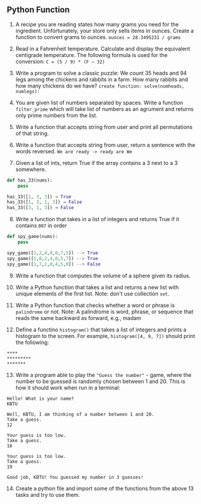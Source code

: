 ## Python Function

1. A recipe you are reading states how many grams you need for the ingredient. Unfortunately, your store only sells items in ounces. Create a function to convert grams to ounces. 
`ounces = 28.3495231 / grams`

2. Read in a Fahrenheit temperature. Calculate and display the equivalent centigrade temperature. The following formula is used for the conversion:
`C = (5 / 9) * (F – 32)`

3. Write a program to solve a classic puzzle: 
We count 35 heads and 94 legs among the chickens and rabbits in a farm. How many rabbits and how many chickens do we have?
`create function: solve(numheads, numlegs):`

4. You are given list of numbers separated by spaces. Write a function `filter_prime` which will take list of numbers as an agrument and returns only prime numbers from the list.

5. Write a function that accepts string from user and print all permutations of that string.

6. Write a function that accepts string from user, return a sentence with the words reversed.
`We are ready -> ready are We`

7. Given a list of ints, return True if the array contains a 3 next to a 3 somewhere.
```python
def has_33(nums):
    pass

has_33([1, 3, 3]) → True
has_33([1, 3, 1, 3]) → False
has_33([3, 1, 3]) → False
```

8. Write a function that takes in a list of integers and returns True if it contains `007` in order
```python
def spy_game(nums):
    pass

spy_game([1,2,4,0,0,7,5]) --> True
spy_game([1,0,2,4,0,5,7]) --> True
spy_game([1,7,2,0,4,5,0]) --> False
```
9. Write a function that computes the volume of a sphere given its radius.

10. Write a Python function that takes a list and returns a new list with unique elements of the first list. Note: don't use collection `set`.

11. Write a Python function that checks whether a word or phrase is `palindrome` or not. Note: A palindrome is word, phrase, or sequence that reads the same backward as forward, e.g., madam

12. Define a functino `histogram()` that takes a list of integers and prints a histogram to the screen. For example, `histogram([4, 9, 7])` should print the following:
```
****
*********
*******
```

13. Write a program able to play the `"Guess the number"` - game, where the number to be guessed is randomly chosen between 1 and 20. This is how it should work when run in a terminal:
``` 
Hello! What is your name?
KBTU

Well, KBTU, I am thinking of a number between 1 and 20.
Take a guess.
12

Your guess is too low.
Take a guess.
16

Your guess is too low.
Take a guess.
19

Good job, KBTU! You guessed my number in 3 guesses!
```

14. Create a python file and import some of the functions from the above 13 tasks and try to use them.


